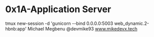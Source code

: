 # 0x1A-Application Server
tmux new-session -d 'gunicorn --bind 0.0.0.0:5003 web_dynamic.2-hbnb:app'
Michael Megbenu @devmike93
www.mikedevx.tech